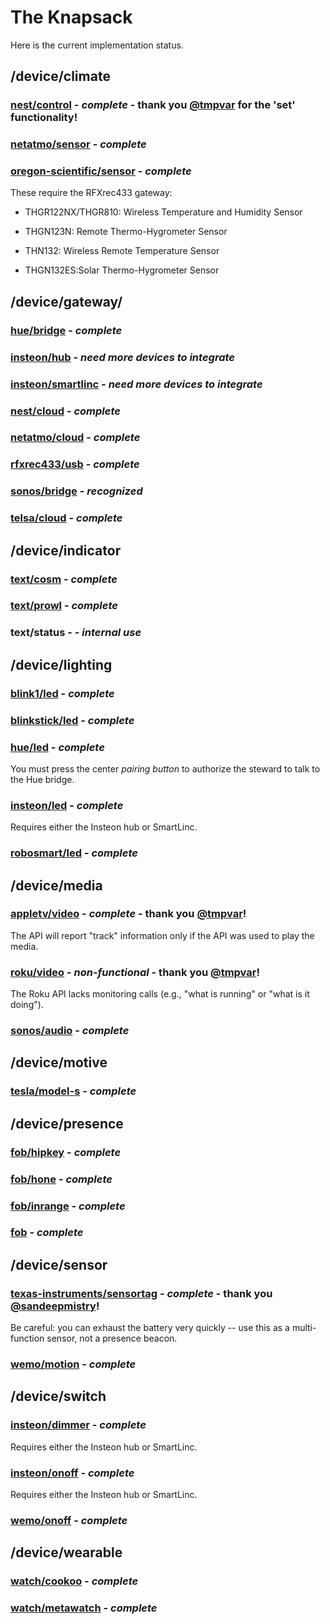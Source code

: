 # The Knapsack
Here is the current implementation status.

## /device/climate

### [nest/control](http://nest.com) - _complete_ - thank you [@tmpvar](https://github.com/tmpvar) for the 'set' functionality!

### [netatmo/sensor](http://www.netatmo.com) - _complete_

### [oregon-scientific/sensor](http://www.oregonscientificstore.com) - _complete_
These require the RFXrec433 gateway:

* THGR122NX/THGR810: Wireless Temperature and Humidity Sensor

* THGN123N: Remote Thermo-Hygrometer Sensor

* THN132: Wireless Remote Temperature Sensor

* THGN132ES:Solar Thermo-Hygrometer Sensor


## /device/gateway/

### [hue/bridge](http://www.meethue.com) - _complete_

### [insteon/hub](http://www.insteon.com/2242-222-insteon-hub.html) - _need more devices to integrate_

### [insteon/smartlinc](http://www.insteon.com/2412N-smartlinc-central-controller.html) - _need more devices to integrate_

### [nest/cloud](http://nest.com) - _complete_

### [netatmo/cloud](http://www.netatmo.com) - _complete_

### [rfxrec433/usb](http://www.rfxcom.com/store/Receivers/12113) - _complete_

### [sonos/bridge](http://www.sonos.com/system) - _recognized_

### [telsa/cloud](http://www.teslamotors.com/) - _complete_


## /device/indicator

### [text/cosm](http://xively.com) - _complete_

### [text/prowl](http://www.prowlapp.com) - _complete_

### text/status -  - _internal use_


## /device/lighting

### [blink1/led](http://thingm.com/products/blink-1.html) - _complete_

### [blinkstick/led](http://www.blinkstick.com) - _complete_

### [hue/led](http://www.meethue.com) - _complete_
You must press the center _pairing button_ to authorize the steward to talk to the Hue bridge.

### [insteon/led](http://www.insteon.com/bulb.html) - _complete_
Requires either the Insteon hub or SmartLinc.

### [robosmart/led](http://www.smarthome-labs.com) - _complete_


## /device/media

### [appletv/video](http://www.appletv.com/developer) - _complete_ - thank you [@tmpvar](https://github.com/tmpvar)!
The API will report "track" information only if the API was used to play the media.

### [roku/video](http://www.roku.com) - _non-functional_ - thank you [@tmpvar](https://github.com/tmpvar)!
The Roku API lacks monitoring calls (e.g., "what is running" or "what is it doing").

### [sonos/audio](http://www.sonos.com/system) - _complete_


## /device/motive

### [tesla/model-s](http://www.teslamotors.com/) - _complete_


## /device/presence

### [fob/hipkey](http://hippih.com) - _complete_

### [fob/hone](http://gethone.com) - _complete_

### [fob/inrange](http://www.usa.philips.com/c/App-enhanced-accessories/for-iphone-5-4s-the-new-ipad-aea1000_00/prd/en/) - _complete_

### [fob](http://www.hippih.com/hipkey) - _complete_


## /device/sensor

### [texas-instruments/sensortag](http://processors.wiki.ti.com/index.php/SensorTag_User_Guide) - _complete_ - thank you [@sandeepmistry](https://github.com/sandeepmistry)!
Be careful: you can exhaust the battery very quickly -- use this as a multi-function sensor, not a presence beacon.

### [wemo/motion](http://www.belkin.com/us/wemo-motion) - _complete_


## /device/switch

### [insteon/dimmer](http://www.insteon.com/2457D2-lamplinc-dual-band.html) - _complete_
Requires either the Insteon hub or SmartLinc.

### [insteon/onoff](http://www.insteon.com/2456s3-appliancelinc.html) - _complete_
Requires either the Insteon hub or SmartLinc.

### [wemo/onoff](http://www.belkin.com/us/wemo-switch) - _complete_


## /device/wearable

### [watch/cookoo](http://cookoowatch.com) - _complete_

### [watch/metawatch](http://shop.metawatch.com) - _complete_
